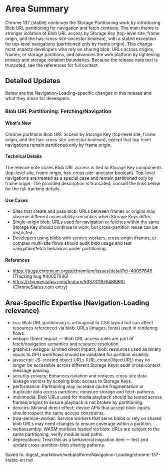 # Area Summary

Chrome 137 (stable) continues the Storage Partitioning work by introducing Blob URL partitioning for navigation and fetch contexts. The main theme is stronger isolation of Blob URL access by Storage Key (top-level site, frame origin, and the has-cross-site-ancestor boolean), with a stated exception for top-level navigations (partitioned only by frame origin). This change most impacts developers who rely on sharing blob: URLs across origins, frames, or storage partitions, and advances the web platform by tightening privacy and storage isolation boundaries. Because the release note text is truncated, see the references for full context.

## Detailed Updates

Below are the Navigation-Loading–specific changes in this release and what they mean for developers.

### Blob URL Partitioning: Fetching/Navigation

#### What's New
Chrome partitions Blob URL access by Storage Key (top-level site, frame origin, and the has-cross-site-ancestor boolean), except that top-level navigations remain partitioned only by frame origin.

#### Technical Details
The release note states Blob URL access is tied to Storage Key components (top-level site, frame origin, has-cross-site-ancestor boolean). Top-level navigations are treated as a special case and remain partitioned only by frame origin. The provided description is truncated; consult the links below for the full tracking details.

#### Use Cases
- Sites that create and pass blob: URLs between frames or origins may observe different accessibility semantics when Storage Keys differ.
- Single-origin blob: URLs used for navigation or fetches within the same Storage Key should continue to work, but cross-partition reuse can be restricted.
- Developers using blobs with service workers, cross-origin iframes, or complex multi-site flows should audit blob usage and test navigation/fetch behaviors under partitioning.

#### References
- https://bugs.chromium.org/p/chromium/issues/detail?id=40057646 (Tracking bug #40057646)  
- https://chromestatus.com/feature/5037311976488960 (ChromeStatus.com entry)

## Area-Specific Expertise (Navigation-Loading relevance)

- css: Blob URL partitioning is orthogonal to CSS layout but can affect resources referenced via blob: URLs (images, fonts) used in rendering flows.
- webapi: Direct impact — Blob URL access rules are part of fetch/navigation semantics and resource resolution.
- graphics-webgpu: Limited direct impact; blob: resources used as binary inputs to GPU workflows should be validated for partition visibility.
- javascript: JS-created object URLs (URL.createObjectURL) may no longer be accessible across different Storage Keys; audit cross-context message passing.
- security-privacy: Enhances isolation and reduces cross-site data leakage vectors by scoping blob: access to Storage Keys.
- performance: Partitioning may increase cache fragmentation or duplicate data across partitions; measure storage and fetch patterns.
- multimedia: Blob URLs used for media playback should be tested across frames/origins to ensure playback is not broken by partitioning.
- devices: Minimal direct effect; device APIs that accept blob: inputs should respect the same access constraints.
- pwa-service-worker: Service workers that serve blobs or rely on shared blob URLs may need changes to ensure coverage within a partition.
- webassembly: WASM modules loaded via blob: URLs are subject to the same partitioning; verify module load paths.
- deprecations: Treat this as a behavioral migration item — test and update cross-partition blob sharing patterns.

Saved to: digest_markdown/webplatform/Navigation-Loading/chrome-137-stable-en.md
